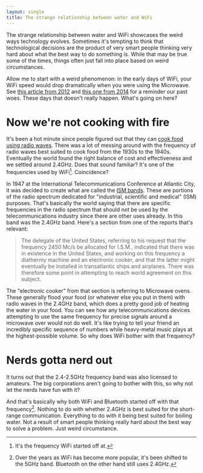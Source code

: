 ```yaml
---
layout: single
title: The strange relationship between water and WiFi
---
```


The strange relationship between water and WiFi showcases the weird ways technology evolves.
Sometimes it's tempting to think that technological decisions are the product of very smart people
thinking very hard about what the best way to do something is. While that may be true some of the
times, things often just fall into place based on weird circumstances.

Allow me to start with a weird phenomenon: in the early days of WiFi, your WiFi speed would drop
dramatically when you were using the Microwave. See [this article from
2012](https://www.abc.net.au/science/articles/2012/09/25/3595484.htm#:~:text=Getting%20back%20to%20why%20microwave,than%20a%20WiFi%20access%20point.&text=By%20the%20way%2C%20many%20other,is%20what%20WiFi%20networks%20use.)
and [this one from
2014](https://gizmodo.com/why-does-your-microwave-oven-mess-with-the-wi-fi-connec-1666117933) for a
reminder our past woes. These days that doesn't really happen. What's going on here?

# Now we're not cooking with fire

It's been a hot minute since people figured out that they can [cook food using radio
waves](https://en.wikipedia.org/wiki/Microwave_oven#Early_developments). There was a lot of messing
around with the frequency of radio waves best suited to cook food from the 1930s to the 1940s.
Eventually the world found the right balance of cost and effectiveness and we settled around 2.4GHz.
Does that sound familiar? It's one of the frequencies used by WiFi[^1]. Coincidence?

In 1947 at the International Telecommunications Conference at Atlantic City, it was decided to
create what are called the [ISM bands](https://en.wikipedia.org/wiki/ISM_radio_band#History). These
are portions of the radio spectrum dedicated for "industrial, scientific and medical" (ISM)
purposes. That's basically the world saying that there are specific frequencies in the radio
spectrum that should not be used by the telecommunications industry since there are other uses
already. In this band was the 2.4GHz band. Here's a section from one of the reports that's relevant:

> The delegate of the United States, referring to his request that the frequency 2450 Mc/s be
> allocated for I.S.M., indicated that there was in existence in the United States, and working on
> this frequency a diathermy machine and an electronic cooker, and that the latter might eventually
> be installed in transatlantic ships and airplanes. There was therefore some point in attempting to
> reach world agreement on this subject.

The "electronic cooker" from that section is referring to Microwave ovens. These generally flood
your food (or whatever else you put in them) with radio waves in the 2.4GHz band, which does a
pretty good job of heating the water in your food. You can see how any telecommunications devices
attempting to use the same frequency for precise signals around a microwave over would not do well.
It's like trying to tell your friend an incredibly specific sequence of numbers while heavy-metal
music plays at the highest-possible volume. So why does WiFi bother with that frequency?

# Nerds gotta nerd out

It turns out that the 2.4-2.5GHz frequency band was also licensed to amateurs. The big corporations
aren't going to bother with this, so why not let the nerds have fun with it?

And that's basically why both WiFi and Bluetooth started off with that frequency[^2]. Nothing to do
with whether 2.4GHz is best suited for the short-range communication. Everything to do with it being
best suited for boiling water. Not a result of smart people thinking really hard about the best way
to solve a problem. Just weird circumstance.

[^1]: It's the frequency WiFi started off at.
[^2]: Over the years as WiFi has become more popular, it's been shifted to the 5GHz band. Bluetooth
      on the other hand still uses 2.4GHz.
